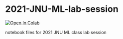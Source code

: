 # 2021-JNU-ML-lab-session
[![Open In Colab](https://colab.research.google.com/assets/colab-badge.svg)](https://colab.research.google.com/github/SDSTony/2021-JNU-ML-lab-session/blob/main/notebook.ipynb)

notebook files for 2021 JNU ML class lab session


